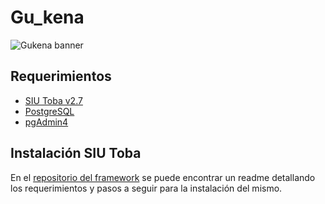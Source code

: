 # Gu_kena
<img src="https://cdn.discordapp.com/attachments/972955517582442536/972955735786938368/logo_grande.gif" alt="Gukena banner">


## Requerimientos
- [SIU Toba v2.7](https://toba.siu.edu.ar/toba/)
- [PostgreSQL](https://www.postgresql.org/)
- [pgAdmin4](https://www.pgadmin.org/)


## Instalación SIU Toba
En el [repositorio del framework](https://github.com/SIU-Toba/framework) se puede encontrar un readme detallando los requerimientos y pasos a seguir para la instalación del mismo.


